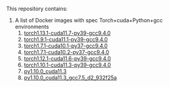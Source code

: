 This repository contains:
1. A list of Docker images with spec Torch+cuda+Python+gcc environments
   1. [torch1.13.1-cuda11.7-py39-gcc9.4.0](https://github.com/zbwxp/my_docker/pkgs/container/my_docker/78156703?tag=torch1.13.1-cuda11.7-py39-gcc9.4.0) 
   2. [torch1.9.1-cuda11.1-py39-gcc9.4.0](https://github.com/users/zbwxp/packages/container/my_docker/77090129?tag=torch1.9.1-cuda11.1-py39-gcc9.4.0)
   3. [torch1.7.1-cuda10.1-py37-gcc9.4.0](https://github.com/zbwxp/my_docker/pkgs/container/my_docker/76697580?tag=torch1.7.1-cuda10.1-py37-gcc9.4.0)
   4. [torch1.7.1-cuda10.2-py37-gcc9.4.0](https://github.com/zbwxp/my_docker/pkgs/container/my_docker/76693779?tag=torch1.7.1-cuda10.2-py37-gcc9.4.0)
   5. [torch1.12.1-cuda11.6-py39-gcc9.4.0](https://github.com/users/zbwxp/packages/container/my_docker/76691559?tag=torch1.12.1-cuda11.6-py39-gcc9.4.0)
   6. [torch1.10.1-cuda11.3-py39-gcc9.4.0](https://github.com/users/zbwxp/packages/container/my_docker/76685442?tag=torch1.10.1-cuda11.3-py39-gcc9.4.0)
   7. [py1.10.0_cuda11.3](https://github.com/zbwxp/my_docker/pkgs/container/my_docker/76336260?tag=py1.10.0_cuda11.3)
   8. [py1.10.0_cuda11.3_gcc7.5_d2_932f25a](https://github.com/zbwxp/my_docker/pkgs/container/my_docker/69069817?tag=py1.10.0_cuda11.3_gcc7.5_d2_932f25a)
